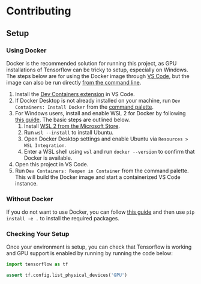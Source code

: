# Contributing

## Setup

### Using Docker

Docker is the recommended solution for running this project, as GPU installations of Tensorflow can be tricky to setup, especially on Windows. The steps below are for using the Docker image through [VS Code](https://code.visualstudio.com/), but the image can also be run directly [from the command line](https://docs.docker.com/get-started/run-your-own-container/).

1. Install the [Dev Containers extension](https://code.visualstudio.com/docs/devcontainers/containers) in VS Code.
2. If Docker Desktop is not already installed on your machine, run `Dev Containers: Install Docker` from the [command palette](https://code.visualstudio.com/docs/getstarted/userinterface#_command-palette).
3. For Windows users, install and enable WSL 2 for Docker by following [this guide](https://docs.docker.com/desktop/wsl/). The basic steps are outlined below.
    1. Install [WSL 2 from the Microsoft Store](https://apps.microsoft.com/store/detail/windows-subsystem-for-linux/9P9TQF7MRM4R).
    2. Run `wsl --install` to install Ubuntu.
    3. Open Docker Desktop settings and enable Ubuntu via `Resources > WSL Integration`.
    4. Enter a WSL shell using `wsl` and run `docker --version` to confirm that Docker is available.
4. Open this project in VS Code.
5. Run `Dev Containers: Reopen in Container` from the command palette. This will build the Docker image and start a containerized VS Code instance.

### Without Docker

If you do not want to use Docker, you can follow [this guide](https://www.tensorflow.org/install/pip) and then use `pip install -e .` to install the required packages.

### Checking Your Setup

Once your environment is setup, you can check that Tensorflow is working and GPU support is enabled by running by running the code below:

```python
import tensorflow as tf

assert tf.config.list_physical_devices('GPU')
```
